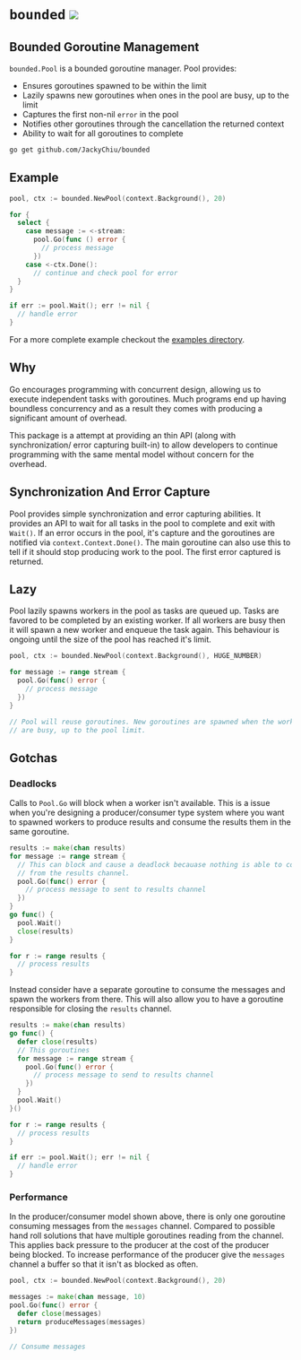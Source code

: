 # `bounded` [![](https://circleci.com/gh/JackyChiu/bounded.svg?style=svg)](https://circleci.com/gh/JackyChiu/bounded)

## Bounded Goroutine Management
`bounded.Pool` is a bounded goroutine manager. Pool provides:
- Ensures goroutines spawned to be within the limit
- Lazily spawns new goroutines when ones in the pool are busy, up to the limit
- Captures the first non-nil `error` in the pool
- Notifies other goroutines through the cancellation the returned context
- Ability to wait for all goroutines to complete

```bash
go get github.com/JackyChiu/bounded
```

## Example
```go
pool, ctx := bounded.NewPool(context.Background(), 20)

for {
  select {
    case message := <-stream:
      pool.Go(func () error {
        // process message
      })
    case <-ctx.Done():
      // continue and check pool for error
  }
}

if err := pool.Wait(); err != nil {
  // handle error
}
```

For a more complete example checkout the
[examples directory](https://github.com/JackyChiu/bounded/blob/master/examples/bounded/md5_all.go).

## Why
Go encourages programming with concurrent design, allowing us to execute
independent tasks with goroutines.  Much programs end up having boundless
concurrency and as a result they comes with producing a significant amount of
overhead.

This package is a attempt at providing an thin API (along with synchronization/
error capturing built-in) to allow developers to continue programming with the
same mental model without concern for the overhead.

## Synchronization And Error Capture
Pool provides simple synchronization and error capturing abilities. It provides
an API to wait for all tasks in the pool to complete and exit with `Wait()`. If
an error occurs in the pool, it's capture and the goroutines are notified via
`context.Context.Done()`. The main goroutine can also use this to tell if it
should stop producing work to the pool. The first error captured is returned.

## Lazy
Pool lazily spawns workers in the pool as tasks are queued up. Tasks are
favored to be completed by an existing worker. If all workers are busy then
it will spawn a new worker and enqueue the task again. This behaviour is
ongoing until the size of the pool has reached it's limit.

```go
pool, ctx := bounded.NewPool(context.Background(), HUGE_NUMBER)

for message := range stream {
  pool.Go(func() error {
    // process message
  })
}

// Pool will reuse goroutines. New goroutines are spawned when the workers
// are busy, up to the pool limit.
```

## Gotchas

### Deadlocks
Calls to `Pool.Go` will block when a worker isn't available. This is a issue
when you're designing a producer/consumer type system where you want to spawned
workers to produce results and consume the results them in the same goroutine.

```go
results := make(chan results)
for message := range stream {
  // This can block and cause a deadlock becauase nothing is able to consume
  // from the results channel.
  pool.Go(func() error {
    // process message to sent to results channel
  })
}
go func() {
  pool.Wait()
  close(results)
}

for r := range results {
  // process results
}
```

Instead consider have a separate goroutine to consume the messages and spawn
the workers from there. This will also allow you to have a goroutine
responsible for closing the `results` channel.

```go
results := make(chan results)
go func() {
  defer close(results)
  // This goroutines
  for message := range stream {
    pool.Go(func() error {
      // process message to send to results channel
    })
  }
  pool.Wait()
}()

for r := range results {
  // process results
}

if err := pool.Wait(); err != nil {
  // handle error
}
```

### Performance

In the producer/consumer model shown above, there is only one goroutine
consuming messages from the `messages` channel. Compared to possible hand roll
solutions that have multiple goroutines reading from the channel. This applies
back pressure to the producer at the cost of the producer being blocked.
To increase performance of the producer give the `messages` channel a buffer so
that it isn't as blocked as often.

```go
pool, ctx := bounded.NewPool(context.Background(), 20)

messages := make(chan message, 10)
pool.Go(func() error {
  defer close(messages)
  return produceMessages(messages)
})

// Consume messages

```
